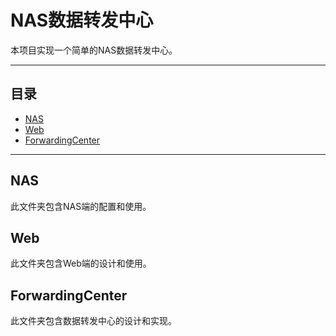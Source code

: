 # NAS数据转发中心
本项目实现一个简单的NAS数据转发中心。

***

## 目录

* [NAS](#NAS)
* [Web](#Web)
* [ForwardingCenter](#ForwardingCenter)

***

## NAS
此文件夹包含NAS端的配置和使用。

## Web
此文件夹包含Web端的设计和使用。

## ForwardingCenter
此文件夹包含数据转发中心的设计和实现。